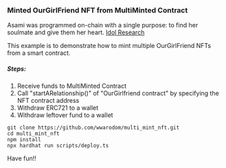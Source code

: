 ### Minted OurGirlFriend NFT from MultiMinted Contract

Asami was programmed on-chain with a single purpose: to find her soulmate and give them her heart. [Idol Research](https://www.idolresearchers.com/) 

This example is to demonstrate how to mint multiple OurGirlFriend NFTs from a smart contract.

##### Steps:
1. Receive funds to MultiMinted Contract
2. Call "startARelationship()" of "OurGirlfriend contract" by specifying the NFT contract address  
3. Withdraw ERC721 to a wallet
4. Withdraw leftover fund to a wallet

```shell
git clone https://github.com/wwarodom/multi_mint_nft.git
cd multi_mint_nft
npm install
npx hardhat run scripts/deploy.ts
```

 Have fun!!